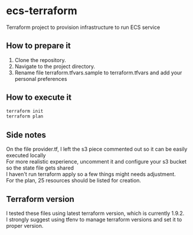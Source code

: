 # ecs-terraform
Terraform project to provision infrastructure to run ECS service

## How to prepare it

1. Clone the repository.
2. Navigate to the project directory.
3. Rename file terraform.tfvars.sample to terraform.tfvars and add your personal preferences

## How to execute it
```sh
terraform init
terraform plan
```

## Side notes
On the file provider.tf, I left the s3 piece commented out so it can be easily executed locally<br>
For more realistic experience, uncomment it and configure your s3 bucket so the state file gets shared<br>
I haven't run terraform apply so a few things might needs adjustment.<br>
For the plan, 25 resources should be listed for creation.

## Terraform version
I tested these files using latest terraform version, which is currently 1.9.2.<br>
I strongly suggest using tfenv to manage terraform versions and set it to proper version.